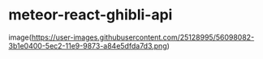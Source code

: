# meteor-react-ghibli-api

image(https://user-images.githubusercontent.com/25128995/56098082-3b1e0400-5ec2-11e9-9873-a84e5dfda7d3.png)
